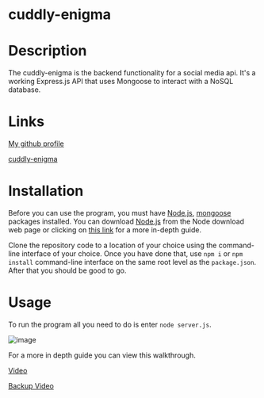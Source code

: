 # cuddly-enigma
# Description

The cuddly-enigma is the backend functionality for a social media api. It's a working Express.js API that uses Mongoose to interact with a NoSQL database.

# Links

[My github profile](https://github.com/AbdalehHersi)

[cuddly-enigma](https://github.com/AbdalehHersi/cuddly-enigma)

# Installation

Before you can use the program, you must have [Node.js](https://nodejs.org/en/download/), [mongoose](https://www.npmjs.com/package/mongoose) packages installed. You can download [Node.js](https://nodejs.org/en/download/) from the Node download web page or clicking on [this link](https://radixweb.com/blog/installing-npm-and-nodejs-on-windows-and-mac) for a more in-depth guide. 

Clone the repository code to a location of your choice using the command-line interface of your choice. Once you have done that, use `npm i` or `npm install` command-line interface on the same root level as the `package.json`. After that you should be good to go.

# Usage

To run the program all you need to do is enter `node server.js`. 

![image](https://user-images.githubusercontent.com/107760608/200391542-654933e1-6ecc-4dc8-920a-89b6735a979d.png)

For a more in depth guide you can view this walkthrough.

[Video](https://drive.google.com/file/d/1LFZoOU7j0AxiIwiTueP_Bxnz439bePyF/view)

[Backup Video](https://youtu.be/Fxomysa_xnI)
